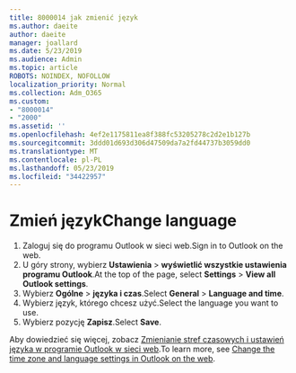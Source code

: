 ```yaml
---
title: 8000014 jak zmienić język
ms.author: daeite
author: daeite
manager: joallard
ms.date: 5/23/2019
ms.audience: Admin
ms.topic: article
ROBOTS: NOINDEX, NOFOLLOW
localization_priority: Normal
ms.collection: Adm_O365
ms.custom:
- "8000014"
- "2000"
ms.assetid: ''
ms.openlocfilehash: 4ef2e1175811ea8f388fc53205278c2d2e1b127b
ms.sourcegitcommit: 3ddd01d693d306d47509da7a2fd44737b3059dd0
ms.translationtype: MT
ms.contentlocale: pl-PL
ms.lasthandoff: 05/23/2019
ms.locfileid: "34422957"
---
```

# <a name="change-language"></a><span data-ttu-id="7b751-102">Zmień język</span><span class="sxs-lookup"><span data-stu-id="7b751-102">Change language</span></span>

1.    <span data-ttu-id="7b751-103">Zaloguj się do programu Outlook w sieci web.</span><span class="sxs-lookup"><span data-stu-id="7b751-103">Sign in to Outlook on the web.</span></span>
2. <span data-ttu-id="7b751-104">U góry strony, wybierz **Ustawienia** > **wyświetlić wszystkie ustawienia programu Outlook**.</span><span class="sxs-lookup"><span data-stu-id="7b751-104">At the top of the page, select **Settings** > **View all Outlook settings**.</span></span>
3. <span data-ttu-id="7b751-105">Wybierz **Ogólne** > **języka i czas**.</span><span class="sxs-lookup"><span data-stu-id="7b751-105">Select **General** > **Language and time**.</span></span>
4. <span data-ttu-id="7b751-106">Wybierz język, którego chcesz użyć.</span><span class="sxs-lookup"><span data-stu-id="7b751-106">Select the language you want to use.</span></span>
5. <span data-ttu-id="7b751-107">Wybierz pozycję **Zapisz**.</span><span class="sxs-lookup"><span data-stu-id="7b751-107">Select **Save**.</span></span>
 
<span data-ttu-id="7b751-108">Aby dowiedzieć się więcej, zobacz [Zmienianie stref czasowych i ustawień języka w programie Outlook w sieci web](https://support.office.com/article/65239869-12e7-4a9d-bca1-76b0ad7ce273).</span><span class="sxs-lookup"><span data-stu-id="7b751-108">To learn more, see [Change the time zone and language settings in Outlook on the web](https://support.office.com/article/65239869-12e7-4a9d-bca1-76b0ad7ce273).</span></span>

